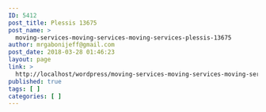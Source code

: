 ```yaml
---
ID: 5412
post_title: Plessis 13675
post_name: >
  moving-services-moving-services-moving-services-plessis-13675
author: mrgabonijeff@gmail.com
post_date: 2018-03-28 01:46:23
layout: page
link: >
  http://localhost/wordpress/moving-services-moving-services-moving-services-plessis-13675/
published: true
tags: [ ]
categories: [ ]
---
```

